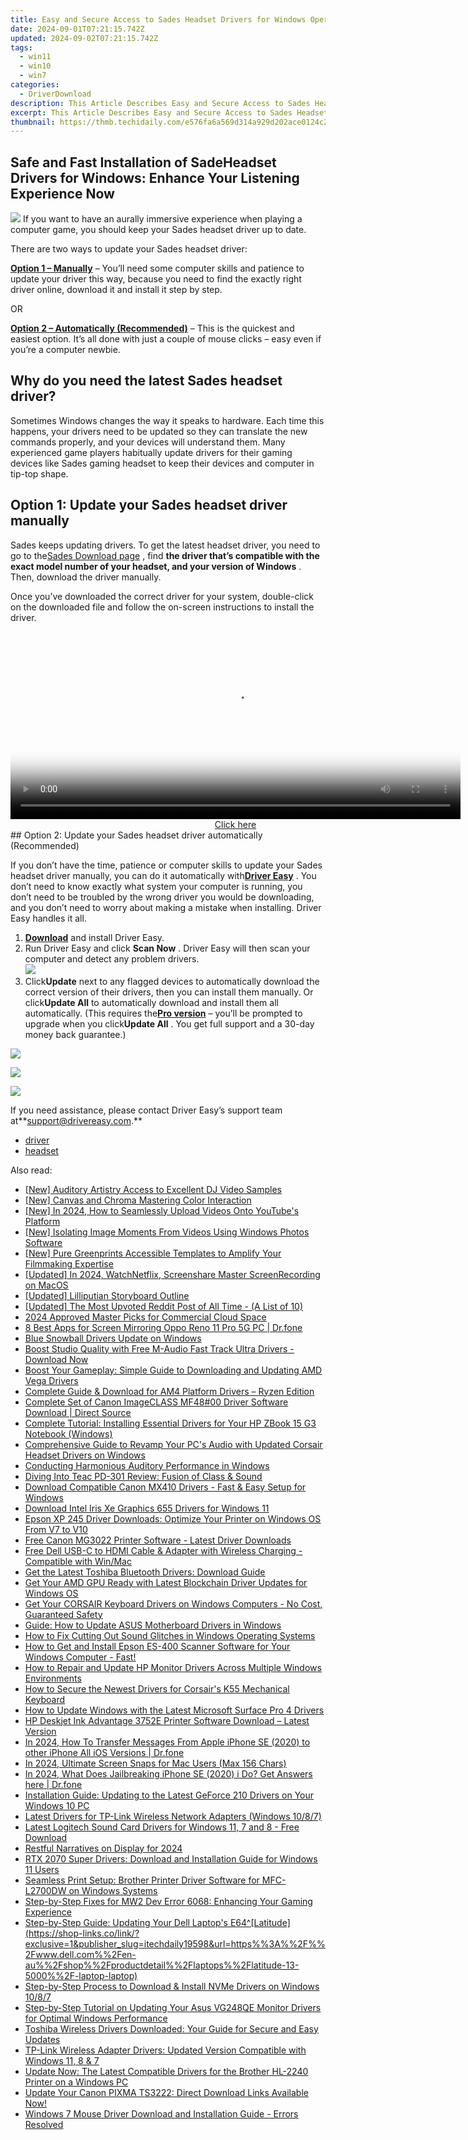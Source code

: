 ```yaml
---
title: Easy and Secure Access to Sades Headset Drivers for Windows Operating System
date: 2024-09-01T07:21:15.742Z
updated: 2024-09-02T07:21:15.742Z
tags:
  - win11
  - win10
  - win7
categories:
  - DriverDownload
description: This Article Describes Easy and Secure Access to Sades Headset Drivers for Windows Operating System
excerpt: This Article Describes Easy and Secure Access to Sades Headset Drivers for Windows Operating System
thumbnail: https://thmb.techidaily.com/e576fa6a569d314a929d202ace0124c24bb9f5c7c863ef858ebb7371b469a682.jpg
---
```


## Safe and Fast Installation of SadeHeadset Drivers for Windows: Enhance Your Listening Experience Now

![](https://images.drivereasy.com/wp-content/uploads/2018/08/img_5b71678f255d5.jpg) If you want to have an aurally immersive experience when playing a computer game, you should keep your Sades headset driver up to date.

There are two ways to update your Sades headset driver:

[**Option 1 – Manually**](https://tools.techidaily.com/drivereasy/download/) – You’ll need some computer skills and patience to update your driver this way, because you need to find the exactly right driver online, download it and install it step by step.

OR

[**Option 2 – Automatically (Recommended)**](https://www.drivereasy.com/knowledge/sades-headset-drivers-download-and-install-for-windows/#o2) – This is the quickest and easiest option. It’s all done with just a couple of mouse clicks – easy even if you’re a computer newbie.

## Why do you need the latest Sades headset driver?

 Sometimes Windows changes the way it speaks to hardware. Each time this happens, your drivers need to be updated so they can translate the new commands properly, and your devices will understand them. Many experienced game players habitually update drivers for their gaming devices like Sades gaming headset to keep their devices and computer in tip-top shape.

## Option 1: Update your Sades headset driver manually

 Sades keeps updating drivers. To get the latest headset driver, you need to go to the[Sades Download page](http://www.sades.co.id/pages/download-driver/) , find **the driver that’s compatible with the exact model number of your headset, and your version of Windows** . Then, download the driver manually.

 Once you’ve downloaded the correct driver for your system, double-click on the downloaded file and follow the on-screen instructions to install the driver.

<!-- affiliate ads begin -->
<span id="1993652">
					<video width="720" height="300" style="cursor:pointer"
           poster="//a.impactradius-go.com/display-clicktoplayimage/1993652.jpeg"
           onclick="if(!this.playClicked){this.play();this.setAttribute('controls',true);this.playClicked=true;}">
	   <source src="//a.impactradius-go.com/display-ad/22993-1993652">
	   <img src="//a.impactradius-go.com/display-clicktoplayimage/1993652.jpeg" style="border: none; height: 100%; width: 100%; object-fit: contain">
	</video>
	<div style="width:720px;text-align:center"><a href="javascript:window.open(decodeURIComponent('https%3A%2F%2Fhomestyler.sjv.io%2Fc%2F5597632%2F1993652%2F22993'), '_blank');void(0);">Click here</a></div>
</span>
<img height="0" width="0" src="https://imp.pxf.io/i/5597632/1993652/22993" style="position:absolute;visibility:hidden;" border="0" />
<!-- affiliate ads end -->
## Option 2: Update your Sades headset driver automatically (Recommended)

 If you don’t have the time, patience or computer skills to update your Sades headset  driver manually, you can do it automatically with[**Driver Easy**](https://tools.techidaily.com/drivereasy/download/) .  You don’t need to know exactly what system your computer is running, you don’t need to be troubled by the wrong driver you would be downloading, and you don’t need to worry about making a mistake when installing. Driver Easy handles it all.

1. [**Download**](https://tools.techidaily.com/drivereasy/download/) and install Driver Easy.
2. Run Driver Easy and click **Scan Now** . Driver Easy will then scan your computer and detect any problem drivers.  
![](https://images.drivereasy.com/wp-content/uploads/2018/08/img_5b74f20c0ba94.jpg)
3. Click**Update** next to any flagged devices to automatically download the correct version of their drivers, then you can install them manually. Or click**Update All** to automatically download and install them all automatically. (This requires the[**Pro version**](https://tools.techidaily.com/drivereasy/download/) – you’ll be prompted to upgrade when you click**Update All** . You get full support and a 30-day money back guarantee.)  
<!-- affiliate ads begin -->
<a href="https://secure.2checkout.com/order/checkout.php?PRODS=4615471&QTY=1&AFFILIATE=108875&CART=1"><img src="https://images.wondershare.com/affiliate-image/affiliate_banners_en/max_782x90.png" border="0"></a>
<!-- affiliate ads end -->
![](https://images.drivereasy.com/wp-content/uploads/2018/08/img_5b765bdf120da.jpg)

<!-- affiliate ads begin -->
<a href="https://store.movavi.com/affiliate.php?ACCOUNT=MOVAVI&AFFILIATE=108875&PATH=https%3A%2F%2Fwww.movavi.com%3FAFFILIATE%3D108875%26RESOURCE%3DMovavi%2BVideo%2BEditor%2Bbox"><img src="https://mcusercontent.com/0885a03ded3d480dca9287f12/images/6d3207fd-9f15-4c21-f0ad-59c68e6a7e2a.png" border="0"></a>
<!-- affiliate ads end -->
 If you need assistance, please contact Driver Easy’s support team at**<support@drivereasy.com>.**

* [driver](https://tools.techidaily.com/drivereasy/download/)
* [headset](https://tools.techidaily.com/drivereasy/download/)

<ins class="adsbygoogle"
     style="display:block"
     data-ad-format="autorelaxed"
     data-ad-client="ca-pub-7571918770474297"
     data-ad-slot="1223367746"></ins>



<ins class="adsbygoogle"
     style="display:block"
     data-ad-client="ca-pub-7571918770474297"
     data-ad-slot="8358498916"
     data-ad-format="auto"
     data-full-width-responsive="true"></ins>

<span class="atpl-alsoreadstyle">Also read:</span>
<div><ul>
<li><a href="https://youtube-sure.techidaily.com/uditory-artistry-access-to-excellent-dj-video-samples/"><u>[New] Auditory Artistry  Access to Excellent DJ Video Samples</u></a></li>
<li><a href="https://article-posts.techidaily.com/new-canvas-and-chroma-mastering-color-interaction/"><u>[New] Canvas and Chroma  Mastering Color Interaction</u></a></li>
<li><a href="https://eaxpv-info.techidaily.com/new-in-2024-how-to-seamlessly-upload-videos-onto-youtubes-platform/"><u>[New] In 2024, How to Seamlessly Upload Videos Onto YouTube's Platform</u></a></li>
<li><a href="https://some-approaches.techidaily.com/new-isolating-image-moments-from-videos-using-windows-photos-software/"><u>[New] Isolating Image Moments From Videos Using Windows Photos Software</u></a></li>
<li><a href="https://extra-support.techidaily.com/new-pure-greenprints-accessible-templates-to-amplify-your-filmmaking-expertise/"><u>[New] Pure Greenprints  Accessible Templates to Amplify Your Filmmaking Expertise</u></a></li>
<li><a href="https://video-capture.techidaily.com/updated-in-2024-watchnetflix-screenshare-master-screenrecording-on-macos/"><u>[Updated] In 2024, WatchNetflix, Screenshare  Master ScreenRecording on MacOS</u></a></li>
<li><a href="https://extra-support.techidaily.com/updated-lilliputian-storyboard-outline/"><u>[Updated] Lilliputian Storyboard Outline</u></a></li>
<li><a href="https://extra-support.techidaily.com/updated-the-most-upvoted-reddit-post-of-all-time-a-list-of-10/"><u>[Updated] The Most Upvoted Reddit Post of All Time - (A List of 10)</u></a></li>
<li><a href="https://some-guidance.techidaily.com/2024-approved-master-picks-for-commercial-cloud-space/"><u>2024 Approved  Master Picks for Commercial Cloud Space</u></a></li>
<li><a href="https://screen-mirror.techidaily.com/8-best-apps-for-screen-mirroring-oppo-reno-11-pro-5g-pc-drfone-by-drfone-android/"><u>8 Best Apps for Screen Mirroring Oppo Reno 11 Pro 5G PC | Dr.fone</u></a></li>
<li><a href="https://win-amazing.techidaily.com/blue-snowball-drivers-update-on-windows/"><u>Blue Snowball Drivers Update on Windows</u></a></li>
<li><a href="https://win-amazing.techidaily.com/boost-studio-quality-with-free-m-audio-fast-track-ultra-drivers-download-now/"><u>Boost Studio Quality with Free M-Audio Fast Track Ultra Drivers - Download Now</u></a></li>
<li><a href="https://win-amazing.techidaily.com/boost-your-gameplay-simple-guide-to-downloading-and-updating-amd-vega-drivers/"><u>Boost Your Gameplay: Simple Guide to Downloading and Updating AMD Vega Drivers</u></a></li>
<li><a href="https://win-amazing.techidaily.com/complete-guide-and-download-for-am4-platform-drivers-ryzen-edition/"><u>Complete Guide & Download for AM4 Platform Drivers – Ryzen Edition</u></a></li>
<li><a href="https://win-amazing.techidaily.com/complete-set-of-canon-imageclass-mf4800-driver-software-download-direct-source/"><u>Complete Set of Canon ImageCLASS MF48#00 Driver Software Download | Direct Source</u></a></li>
<li><a href="https://win-amazing.techidaily.com/complete-tutorial-installing-essential-drivers-for-your-hp-zbook-15-g3-notebook-windows/"><u>Complete Tutorial: Installing Essential Drivers for Your HP ZBook 15 G3 Notebook (Windows)</u></a></li>
<li><a href="https://win-amazing.techidaily.com/comprehensive-guide-to-revamp-your-pcs-audio-with-updated-corsair-headset-drivers-on-windows/"><u>Comprehensive Guide to Revamp Your PC's Audio with Updated Corsair Headset Drivers on Windows</u></a></li>
<li><a href="https://win11.techidaily.com/conducting-harmonious-auditory-performance-in-windows/"><u>Conducting Harmonious Auditory Performance in Windows</u></a></li>
<li><a href="https://buynow-info.techidaily.com/diving-into-teac-pd-301-review-fusion-of-class-and-sound/"><u>Diving Into Teac PD-301 Review: Fusion of Class & Sound</u></a></li>
<li><a href="https://hardware-help.techidaily.com/download-compatible-canon-mx410-drivers-fast-and-easy-setup-for-windows/"><u>Download Compatible Canon MX410 Drivers - Fast & Easy Setup for Windows</u></a></li>
<li><a href="https://win-amazing.techidaily.com/download-intel-iris-xe-graphics-655-drivers-for-windows-11/"><u>Download Intel Iris Xe Graphics 655 Drivers for Windows 11</u></a></li>
<li><a href="https://win-amazing.techidaily.com/epson-xp-245-driver-downloads-optimize-your-printer-on-windows-os-from-v7-to-v10/"><u>Epson XP 245 Driver Downloads: Optimize Your Printer on Windows OS From V7 to V10</u></a></li>
<li><a href="https://win-amazing.techidaily.com/free-canon-mg3022-printer-software-latest-driver-downloads/"><u>Free Canon MG3022 Printer Software - Latest Driver Downloads</u></a></li>
<li><a href="https://win-amazing.techidaily.com/free-dell-usb-c-to-hdmi-cable-and-adapter-with-wireless-charging-compatible-with-winmac/"><u>Free Dell USB-C to HDMI Cable & Adapter with Wireless Charging - Compatible with Win/Mac</u></a></li>
<li><a href="https://win-amazing.techidaily.com/get-the-latest-toshiba-bluetooth-drivers-download-guide/"><u>Get the Latest Toshiba Bluetooth Drivers: Download Guide</u></a></li>
<li><a href="https://win-amazing.techidaily.com/get-your-amd-gpu-ready-with-latest-blockchain-driver-updates-for-windows-os/"><u>Get Your AMD GPU Ready with Latest Blockchain Driver Updates for Windows OS</u></a></li>
<li><a href="https://win-amazing.techidaily.com/get-your-corsair-keyboard-drivers-on-windows-computers-no-cost-guaranteed-safety/"><u>Get Your CORSAIR Keyboard Drivers on Windows Computers - No Cost, Guaranteed Safety</u></a></li>
<li><a href="https://win-amazing.techidaily.com/guide-how-to-update-asus-motherboard-drivers-in-windows/"><u>Guide: How to Update ASUS Motherboard Drivers in Windows</u></a></li>
<li><a href="https://sound-issues.techidaily.com/how-to-fix-cutting-out-sound-glitches-in-windows-operating-systems/"><u>How to Fix Cutting Out Sound Glitches in Windows Operating Systems</u></a></li>
<li><a href="https://win-amazing.techidaily.com/1722974586161-how-to-get-and-install-epson-es-400-scanner-software-for-your-windows-computer-fast/"><u>How to Get and Install Epson ES-400 Scanner Software for Your Windows Computer - Fast!</u></a></li>
<li><a href="https://win-amazing.techidaily.com/how-to-repair-and-update-hp-monitor-drivers-across-multiple-windows-environments/"><u>How to Repair and Update HP Monitor Drivers Across Multiple Windows Environments</u></a></li>
<li><a href="https://win-amazing.techidaily.com/how-to-secure-the-newest-drivers-for-corsairs-k55-mechanical-keyboard/"><u>How to Secure the Newest Drivers for Corsair's K55 Mechanical Keyboard</u></a></li>
<li><a href="https://win-amazing.techidaily.com/how-to-update-windows-with-the-latest-microsoft-surface-pro-4-drivers/"><u>How to Update Windows with the Latest Microsoft Surface Pro 4 Drivers</u></a></li>
<li><a href="https://win-amazing.techidaily.com/hp-deskjet-ink-advantage-3752e-printer-software-download-latest-version/"><u>HP Deskjet Ink Advantage 3752E Printer Software Download – Latest Version</u></a></li>
<li><a href="https://iphone-transfer.techidaily.com/in-2024-how-to-transfer-messages-from-apple-iphone-se-2020-to-other-iphone-all-ios-versions-drfone-by-drfone-transfer-from-ios/"><u>In 2024, How To Transfer Messages From Apple iPhone SE (2020) to other iPhone All iOS Versions | Dr.fone</u></a></li>
<li><a href="https://on-screen-recording.techidaily.com/in-2024-ultimate-screen-snaps-for-mac-users-max-156-chars/"><u>In 2024, Ultimate Screen Snaps for Mac Users (Max 156 Chars)</u></a></li>
<li><a href="https://iphone-unlock.techidaily.com/in-2024-what-does-jailbreaking-iphone-se-2020-i-do-get-answers-here-drfone-by-drfone-ios/"><u>In 2024, What Does Jailbreaking iPhone SE (2020) i Do? Get Answers here | Dr.fone</u></a></li>
<li><a href="https://win-amazing.techidaily.com/installation-guide-updating-to-the-latest-geforce-210-drivers-on-your-windows-10-pc/"><u>Installation Guide: Updating to the Latest GeForce 210 Drivers on Your Windows 10 PC</u></a></li>
<li><a href="https://win-amazing.techidaily.com/latest-drivers-for-tp-link-wireless-network-adapters-windows-1087/"><u>Latest Drivers for TP-Link Wireless Network Adapters (Windows 10/8/7)</u></a></li>
<li><a href="https://win-amazing.techidaily.com/latest-logitech-sound-card-drivers-for-windows-11-7-and-8-free-download/"><u>Latest Logitech Sound Card Drivers for Windows 11, 7 and 8 - Free Download</u></a></li>
<li><a href="https://extra-support.techidaily.com/restful-narratives-on-display-for-2024/"><u>Restful Narratives on Display for 2024</u></a></li>
<li><a href="https://win-amazing.techidaily.com/rtx-2070-super-drivers-download-and-installation-guide-for-windows-11-users/"><u>RTX 2070 Super Drivers: Download and Installation Guide for Windows 11 Users</u></a></li>
<li><a href="https://win-amazing.techidaily.com/seamless-print-setup-brother-printer-driver-software-for-mfc-l2700dw-on-windows-systems/"><u>Seamless Print Setup: Brother Printer Driver Software for MFC-L2700DW on Windows Systems</u></a></li>
<li><a href="https://win-answers.techidaily.com/step-by-step-fixes-for-mw2-dev-error-6068-enhancing-your-gaming-experience/"><u>Step-by-Step Fixes for MW2 Dev Error 6068: Enhancing Your Gaming Experience</u></a></li>
<li><a href="https://win-amazing.techidaily.com/step-by-step-guide-updating-your-dell-laptops-e64latitudehttpsshop-linkscolinkexclusive1andpublisherslugitechdaily19598andurlhttps3a2f2fwwwdellcom2fen-au2fs323/"><u>Step-by-Step Guide: Updating Your Dell Laptop's E64^[Latitude](https://shop-links.co/link/?exclusive=1&publisher_slug=itechdaily19598&url=https%%3A%%2F%%2Fwww.dell.com%%2Fen-au%%2Fshop%%2Fproductdetail%%2Flaptops%%2Flatitude-13-5000%%2F-laptop-laptop)</u></a></li>
<li><a href="https://win-amazing.techidaily.com/step-by-step-process-to-download-and-install-nvme-drivers-on-windows-1087/"><u>Step-by-Step Process to Download & Install NVMe Drivers on Windows 10/8/7</u></a></li>
<li><a href="https://win-amazing.techidaily.com/step-by-step-tutorial-on-updating-your-asus-vg248qe-monitor-drivers-for-optimal-windows-performance/"><u>Step-by-Step Tutorial on Updating Your Asus VG248QE Monitor Drivers for Optimal Windows Performance</u></a></li>
<li><a href="https://win-amazing.techidaily.com/toshiba-wireless-drivers-downloaded-your-guide-for-secure-and-easy-updates/"><u>Toshiba Wireless Drivers Downloaded: Your Guide for Secure and Easy Updates</u></a></li>
<li><a href="https://win-amazing.techidaily.com/tp-link-wireless-adapter-drivers-updated-version-compatible-with-windows-11-8-and-7/"><u>TP-Link Wireless Adapter Drivers: Updated Version Compatible with Windows 11, 8 & 7</u></a></li>
<li><a href="https://win-amazing.techidaily.com/update-now-the-latest-compatible-drivers-for-the-brother-hl-2240-printer-on-a-windows-pc/"><u>Update Now: The Latest Compatible Drivers for the Brother HL-2240 Printer on a Windows PC</u></a></li>
<li><a href="https://win-amazing.techidaily.com/update-your-canon-pixma-ts3222-direct-download-links-available-now/"><u>Update Your Canon PIXMA TS3222: Direct Download Links Available Now!</u></a></li>
<li><a href="https://win-amazing.techidaily.com/windows-7-mouse-driver-download-and-installation-guide-errors-resolved/"><u>Windows 7 Mouse Driver Download and Installation Guide - Errors Resolved</u></a></li>
</ul></div>
